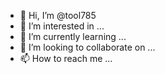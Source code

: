 - 👋 Hi, I’m @tool785
- 👀 I’m interested in ...
- 🌱 I’m currently learning ...
- 💞️ I’m looking to collaborate on ...
- 📫 How to reach me ...

<!---
tool785/tool785 is a ✨ special ✨ repository because its `README.md` (this file) appears on your GitHub profile.
You can click the Preview link to take a look at your changes.
--->
